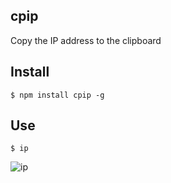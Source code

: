 ## cpip
Copy the IP address to the clipboard

## Install
```
$ npm install cpip -g
```

## Use
```
$ ip
```
![ip](https://img.alicdn.com/tfs/TB1PA4LQpXXXXaAXpXXXXXXXXXX-386-162.gif)
